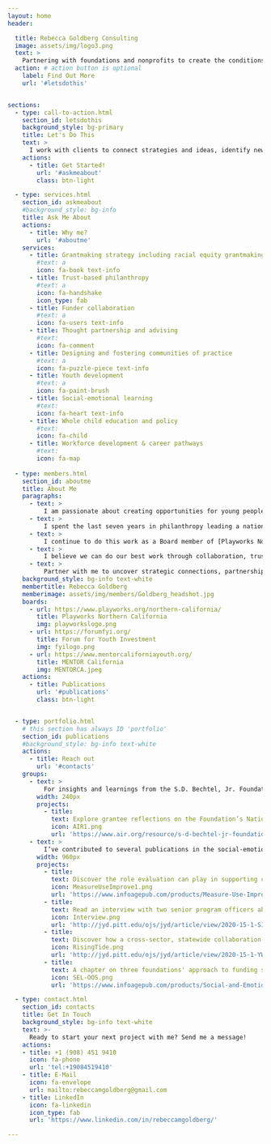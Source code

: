```yaml
---
layout: home
header:

  title: Rebecca Goldberg Consulting
  image: assets/img/logo3.png
  text: >
    Partnering with foundations and nonprofits to create the conditions and equitable learning environments young people need to thrive.
  action: # action button is optional
    label: Find Out More
    url: '#letsdothis'


sections:
  - type: call-to-action.html
    section_id: letsdothis
    background_style: bg-primary
    title: Let's Do This
    text: >
      I work with clients to connect strategies and ideas, identify new opportunities, develop high impact partnerships, and advise on grantmaking and grantseeking approaches.
    actions:
      - title: Get Started!
        url: '#askmeabout'
        class: btn-light

  - type: services.html
    section_id: askmeabout
    #background_style: bg-info
    title: Ask Me About
    actions:
      - title: Why me?
        url: '#aboutme'
    services:
      - title: Grantmaking strategy including racial equity grantmaking
        #text: a
        icon: fa-book text-info
      - title: Trust-based philanthropy
        #text: a
        icon: fa-handshake
        icon_type: fab
      - title: Funder collaboration
        #text: a
        icon: fa-users text-info
      - title: Thought partnership and advising
        #text: 
        icon: fa-comment
      - title: Designing and fostering communities of practice
        #text: a
        icon: fa-puzzle-piece text-info
      - title: Youth development
        #text: a
        icon: fa-paint-brush
      - title: Social-emotional learning
        #text: 
        icon: fa-heart text-info
      - title: Whole child education and policy
        #text: 
        icon: fa-child
      - title: Workforce development & career pathways
        #text: 
        icon: fa-map
 
  - type: members.html
    section_id: aboutme
    title: About Me
    paragraphs:
      - text: >
          I am passionate about creating opportunities for young people to lead and thrive. To do this, we must dismantle barriers to their success including addressing structural inequities that exist in our educational and nonprofit sectors. 
      - text: >
          I spent the last seven years in philanthropy leading a national youth development strategy as part of the [S.D. Bechtel, Jr. Foundation's](http://sdbjrfoundation.org/) spend-down. Through that work, the importance of building  organizational capacity, making data-informed decisions, and addressing organizational and field-wide inequities became clear, especially in helping organizations navigate uncertainties. Before that, I led nonprofit initiatives focused on creating equitable learning environments for young people through youth development and career pathway programs.
      - text: >
          I continue to do this work as a Board member of [Playworks Northern California](https://www.playworks.org/northern-california/), [Forum for Youth Investment](https://forumfyi.org/), and [MENTOR California](https://www.mentorcaliforniayouth.org/). 
      - text: >
          I believe we can do our best work through collaboration, trust, and strong relationships. This is true whether working directly with young people, with schools and nonprofits, or with philanthropy. 
      - text: >
          Partner with me to uncover strategic connections, partnerships, and opportunities for impact in your work. Past and current clients include: America's Promise Alliance, American Institutes for Research, Forum for Youth Investment, Grantmakers for Education, National Afterschool Association, Project Evident, United Way of Fresno & Madera Counties, Wallace Foundation, and Wyman Center.         
    background_style: bg-info text-white
    membertitle: Rebecca Goldberg
    memberimage: assets/img/members/Goldberg_headshot.jpg
    boards:
      - url: https://www.playworks.org/northern-california/
        title: Playworks Northern California
        img: playworkslogo.png
      - url: https://forumfyi.org/
        title: Forum for Youth Investment
        img: fyilogo.png      
      - url: https://www.mentorcaliforniayouth.org/
        title: MENTOR California
        img: MENTORCA.jpeg
    actions:
      - title: Publications
        url: '#publications'
        class: btn-light


  - type: portfolio.html
    # this section has always ID 'portfolio'
    section_id: publications
    #background_style: bg-info text-white
    actions:
      - title: Reach out
        url: '#contacts'
    groups:
      - text: >
          For insights and learnings from the S.D. Bechtel, Jr. Foundation's National Character Initiative, read this retrospective report from American Institutes for Research. Our grantee partners shared their thoughts on which types of grantaking supports were most impactful including grantee convenings and communities of practice.
        width: 240px
        projects:
          - title:
            text: Explore grantee reflections on the Foundation’s National Character Initiative.
            icon: AIR1.png
            url: 'https://www.air.org/resource/s-d-bechtel-jr-foundation-national-character-initiative-retrospective'
      - text: >
          I’ve contributed to several publications in the social-emotional learning and youth development fields.
        width: 960px
        projects:
          - title: 
            text: Discover the role evaluation can play in supporting continuous improvement in out-of-school time programs.
            icon: MeasureUseImprove1.png
            url: 'https://www.infoagepub.com/products/Measure-Use-Improve'
          - title: 
            text: Read an interview with two senior program officers about the importance of supporting the youth development workforce
            icon: Interview.png
            url: 'http://jyd.pitt.edu/ojs/jyd/article/view/2020-15-1-SIA-11'
          - title: 
            text: Discover how a cross-sector, statewide collaboration is helping prepare youth-serving staff to promote social and emotional development.
            icon: RisingTide.png
            url: 'http://jyd.pitt.edu/ojs/jyd/article/view/2020-15-1-YWP-09'
          - title: 
            text: A chapter on three foundations' approach to funding social-emotional learning in Social and Emotional Learning in Out-of-School Time by Information Age Publishing.
            icon: SEL-OOS.png
            url: 'https://www.infoagepub.com/products/Social-and-Emotional-Learning-in-Out-Of-School-Time'      

  - type: contact.html
    section_id: contacts 
    title: Get In Touch
    background_style: bg-info text-white
    text: >-
      Ready to start your next project with me? Send me a message!
    actions:
    - title: +1 (908) 451 9410
      icon: fa-phone
      url: 'tel:+19084519410'
    - title: E-Mail
      icon: fa-envelope
      url: mailto:rebeccamgoldberg@gmail.com
    - title: LinkedIn
      icon: fa-linkedin
      icon_type: fab
      url: 'https://www.linkedin.com/in/rebeccamgoldberg/'

---
```

